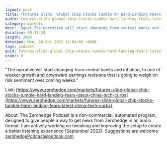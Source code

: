 ```yaml
---
layout: post
title: "Futures Slide, Global Chip Stocks Tumble On Hard-Landing Fears, Latest China Tech Curbs"
audio: futures-slide-global-chip-stocks-tumble-hard-landing-fears-latest-china-tech-curbs-0
category: markets
desc: "&quot;The narrative will start changing from central banks and inflation, to one of weaker growth and downward earnings revisions that is going to weigh on risk sentiment over coming weeks.&quot;"
duration: 00:33:24
length: 2004
datetime: Mon, 10 Oct 2022 12:06:00 +0000
tags: podcast
guid: futures-slide-global-chip-stocks-tumble-hard-landing-fears-latest-china-tech-curbs-0
order: 0
---
```

&quot;The narrative will start changing from central banks and inflation, to one of weaker growth and downward earnings revisions that is going to weigh on risk sentiment over coming weeks.&quot;

Link: [https://www.zerohedge.com/markets/futures-slide-global-chip-stocks-tumble-hard-landing-fears-latest-china-tech-curbs](https://www.zerohedge.com/markets/futures-slide-global-chip-stocks-tumble-hard-landing-fears-latest-china-tech-curbs)

About: The Zerohedge Podcast is a non-commercial, automated program, designed to give people a way to get news from Zerohedge in an audio format.  I am actively working on tweaking and improving the setup to create a better listening experience (September 2022).  Suggestions are welcome: [zerohedgePodcast@outlook.com](mailto:zerohedgePodcast@outlook.com)